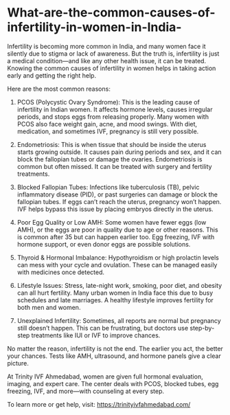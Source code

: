 # What-are-the-common-causes-of-infertility-in-women-in-India-

Infertility is becoming more common in India, and many women face it silently due to stigma or lack of awareness. But the truth is, infertility is just a medical condition—and like any other health issue, it can be treated. Knowing the common causes of infertility in women helps in taking action early and getting the right help.

Here are the most common reasons:

1. PCOS (Polycystic Ovary Syndrome):
This is the leading cause of infertility in Indian women. It affects hormone levels, causes irregular periods, and stops eggs from releasing properly. Many women with PCOS also face weight gain, acne, and mood swings. With diet, medication, and sometimes IVF, pregnancy is still very possible.

2. Endometriosis:
This is when tissue that should be inside the uterus starts growing outside. It causes pain during periods and sex, and it can block the fallopian tubes or damage the ovaries. Endometriosis is common but often missed. It can be treated with surgery and fertility treatments.

3. Blocked Fallopian Tubes:
Infections like tuberculosis (TB), pelvic inflammatory disease (PID), or past surgeries can damage or block the fallopian tubes. If eggs can’t reach the uterus, pregnancy won’t happen. IVF helps bypass this issue by placing embryos directly in the uterus.

4. Poor Egg Quality or Low AMH:
Some women have fewer eggs (low AMH), or the eggs are poor in quality due to age or other reasons. This is common after 35 but can happen earlier too. Egg freezing, IVF with hormone support, or even donor eggs are possible solutions.

5. Thyroid & Hormonal Imbalance:
Hypothyroidism or high prolactin levels can mess with your cycle and ovulation. These can be managed easily with medicines once detected.

6. Lifestyle Issues:
Stress, late-night work, smoking, poor diet, and obesity can all hurt fertility. Many urban women in India face this due to busy schedules and late marriages. A healthy lifestyle improves fertility for both men and women.

7. Unexplained Infertility:
Sometimes, all reports are normal but pregnancy still doesn’t happen. This can be frustrating, but doctors use step-by-step treatments like IUI or IVF to improve chances.

No matter the reason, infertility is not the end. The earlier you act, the better your chances. Tests like AMH, ultrasound, and hormone panels give a clear picture.

At Trinity IVF Ahmedabad, women are given full hormonal evaluation, imaging, and expert care. The center deals with PCOS, blocked tubes, egg freezing, IVF, and more—with counseling at every step.

To learn more or get help, visit:
https://trinityivfahmedabad.com/

